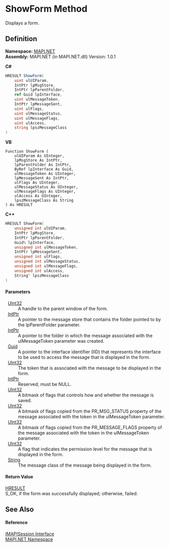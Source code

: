 # ShowForm Method


Displays a form.



## Definition
**Namespace:** <a href="N_MAPI_NET.md">MAPI.NET</a>  
**Assembly:** MAPI.NET (in MAPI.NET.dll) Version: 1.0.1

**C#**
``` C#
HRESULT ShowForm(
	uint ulUIParam,
	IntPtr lpMsgStore,
	IntPtr lpParentFolder,
	ref Guid lpInterface,
	uint ulMessageToken,
	IntPtr lpMessageSent,
	uint ulFlags,
	uint ulMessageStatus,
	uint ulMessageFlags,
	uint ulAccess,
	string lpszMessageClass
)
```
**VB**
``` VB
Function ShowForm ( 
	ulUIParam As UInteger,
	lpMsgStore As IntPtr,
	lpParentFolder As IntPtr,
	ByRef lpInterface As Guid,
	ulMessageToken As UInteger,
	lpMessageSent As IntPtr,
	ulFlags As UInteger,
	ulMessageStatus As UInteger,
	ulMessageFlags As UInteger,
	ulAccess As UInteger,
	lpszMessageClass As String
) As HRESULT
```
**C++**
``` C++
HRESULT ShowForm(
	unsigned int ulUIParam, 
	IntPtr lpMsgStore, 
	IntPtr lpParentFolder, 
	Guid% lpInterface, 
	unsigned int ulMessageToken, 
	IntPtr lpMessageSent, 
	unsigned int ulFlags, 
	unsigned int ulMessageStatus, 
	unsigned int ulMessageFlags, 
	unsigned int ulAccess, 
	String^ lpszMessageClass
)
```



#### Parameters
<dl><dt>  <a href="https://learn.microsoft.com/dotnet/api/system.uint32" target="_blank" rel="noopener noreferrer">UInt32</a></dt><dd>A handle to the parent window of the form.</dd><dt>  <a href="https://learn.microsoft.com/dotnet/api/system.intptr" target="_blank" rel="noopener noreferrer">IntPtr</a></dt><dd>A pointer to the message store that contains the folder pointed to by the lpParentFolder parameter.</dd><dt>  <a href="https://learn.microsoft.com/dotnet/api/system.intptr" target="_blank" rel="noopener noreferrer">IntPtr</a></dt><dd>A pointer to the folder in which the message associated with the ulMessageToken parameter was created.</dd><dt>  <a href="https://learn.microsoft.com/dotnet/api/system.guid" target="_blank" rel="noopener noreferrer">Guid</a></dt><dd>A pointer to the interface identifier (IID) that represents the interface to be used to access the message that is displayed in the form.</dd><dt>  <a href="https://learn.microsoft.com/dotnet/api/system.uint32" target="_blank" rel="noopener noreferrer">UInt32</a></dt><dd>The token that is associated with the message to be displayed in the form.</dd><dt>  <a href="https://learn.microsoft.com/dotnet/api/system.intptr" target="_blank" rel="noopener noreferrer">IntPtr</a></dt><dd>Reserved; must be NULL.</dd><dt>  <a href="https://learn.microsoft.com/dotnet/api/system.uint32" target="_blank" rel="noopener noreferrer">UInt32</a></dt><dd>A bitmask of flags that controls how and whether the message is saved.</dd><dt>  <a href="https://learn.microsoft.com/dotnet/api/system.uint32" target="_blank" rel="noopener noreferrer">UInt32</a></dt><dd>A bitmask of flags copied from the PR_MSG_STATUS property of the message associated with the token in the ulMessageToken parameter.</dd><dt>  <a href="https://learn.microsoft.com/dotnet/api/system.uint32" target="_blank" rel="noopener noreferrer">UInt32</a></dt><dd>A bitmask of flags copied from the PR_MESSAGE_FLAGS property of the message associated with the token in the ulMessageToken parameter.</dd><dt>  <a href="https://learn.microsoft.com/dotnet/api/system.uint32" target="_blank" rel="noopener noreferrer">UInt32</a></dt><dd>A flag that indicates the permission level for the message that is displayed in the form.</dd><dt>  <a href="https://learn.microsoft.com/dotnet/api/system.string" target="_blank" rel="noopener noreferrer">String</a></dt><dd>The message class of the message being displayed in the form.</dd></dl>

#### Return Value
<a href="T_MAPI_NET_HRESULT.md">HRESULT</a>  
S_OK, if the form was successfully displayed; otherwise, failed.

## See Also


#### Reference
<a href="T_MAPI_NET_IMAPISession.md">IMAPISession Interface</a>  
<a href="N_MAPI_NET.md">MAPI.NET Namespace</a>  
